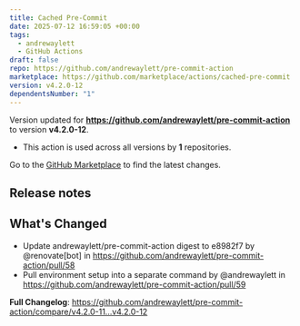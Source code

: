 ```yaml
---
title: Cached Pre-Commit
date: 2025-07-12 16:59:05 +00:00
tags:
  - andrewaylett
  - GitHub Actions
draft: false
repo: https://github.com/andrewaylett/pre-commit-action
marketplace: https://github.com/marketplace/actions/cached-pre-commit
version: v4.2.0-12
dependentsNumber: "1"
---
```



Version updated for **https://github.com/andrewaylett/pre-commit-action** to version **v4.2.0-12**.
- This action is used across all versions by **1** repositories.

Go to the [GitHub Marketplace](https://github.com/marketplace/actions/cached-pre-commit) to find the latest changes.

## Release notes

## What's Changed
* Update andrewaylett/pre-commit-action digest to e8982f7 by @renovate[bot] in https://github.com/andrewaylett/pre-commit-action/pull/58
* Pull environment setup into a separate command by @andrewaylett in https://github.com/andrewaylett/pre-commit-action/pull/59


**Full Changelog**: https://github.com/andrewaylett/pre-commit-action/compare/v4.2.0-11...v4.2.0-12
